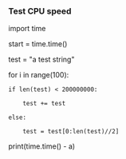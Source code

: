 ### Test CPU speed 
import time

start = time.time()

test = "a test string"

for i in range(100):

    if len(test) < 200000000:
    
        test += test
        
    else:
    
        test = test[0:len(test)//2]
        
print(time.time() - a)

